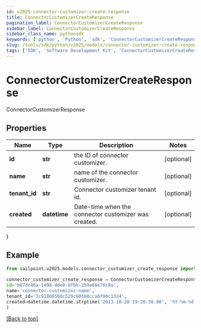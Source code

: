 ```yaml
---
id: v2025-connector-customizer-create-response
title: ConnectorCustomizerCreateResponse
pagination_label: ConnectorCustomizerCreateResponse
sidebar_label: ConnectorCustomizerCreateResponse
sidebar_class_name: pythonsdk
keywords: ['python', 'Python', 'sdk', 'ConnectorCustomizerCreateResponse', 'V2025ConnectorCustomizerCreateResponse'] 
slug: /tools/sdk/python/v2025/models/connector-customizer-create-response
tags: ['SDK', 'Software Development Kit', 'ConnectorCustomizerCreateResponse', 'V2025ConnectorCustomizerCreateResponse']
---
```


# ConnectorCustomizerCreateResponse

ConnectorCustomizerResponse

## Properties

Name | Type | Description | Notes
------------ | ------------- | ------------- | -------------
**id** | **str** | the ID of connector customizer. | [optional] 
**name** | **str** | name of the connector customizer. | [optional] 
**tenant_id** | **str** | Connector customizer tenant id. | [optional] 
**created** | **datetime** | Date-time when the connector customizer was created. | [optional] 
}

## Example

```python
from sailpoint.v2025.models.connector_customizer_create_response import ConnectorCustomizerCreateResponse

connector_customizer_create_response = ConnectorCustomizerCreateResponse(
id='b07dc46a-1498-4de8-bfbb-259a68e70c8a',
name='connector-customizer-name',
tenant_id='2c91808568c529c60168cca6f90c1324',
created=datetime.datetime.strptime('2013-10-20 19:20:30.00', '%Y-%m-%d %H:%M:%S.%f')
)

```
[[Back to top]](#) 

